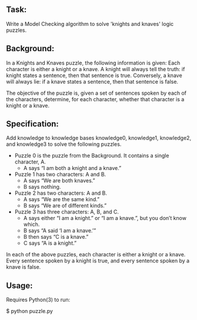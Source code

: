 ## Task:

Write a Model Checking algorithm to solve 'knights and knaves' logic puzzles.


## Background:

In a Knights and Knaves puzzle, the following information is given: Each character is either a knight or a knave. A knight will always tell the truth: if knight states a sentence, then that sentence is true. Conversely, a knave will always lie: if a knave states a sentence, then that sentence is false.

The objective of the puzzle is, given a set of sentences spoken by each of the characters, determine, for each character, whether that character is a knight or a knave.


## Specification:

Add knowledge to knowledge bases knowledge0, knowledge1, knowledge2, and knowledge3 to solve the following puzzles.

* Puzzle 0 is the puzzle from the Background. It contains a single character, A.
  * A says “I am both a knight and a knave.”
* Puzzle 1 has two characters: A and B.
  * A says “We are both knaves.”
  * B says nothing.
* Puzzle 2 has two characters: A and B.
  * A says “We are the same kind.”
  * B says “We are of different kinds.”
* Puzzle 3 has three characters: A, B, and C.
  * A says either “I am a knight.” or “I am a knave.”, but you don’t know which.
  * B says “A said ‘I am a knave.’”
  * B then says “C is a knave.”
  * C says “A is a knight.”

In each of the above puzzles, each character is either a knight or a knave. Every sentence spoken by a knight is true, and every sentence spoken by a knave is false.


## Usage:

Requires Python(3) to run:

$ python puzzle.py



